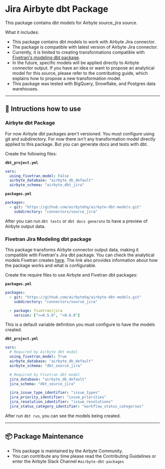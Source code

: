 # Jira Airbyte dbt Package

This package contains dbt models for Airbyte source_jira source.

What it includes:

- This package contains dbt models to work with Airbyte Jira connector.
- The package is compatible with latest version of Airbyte Jira connector.
- Currently, it is limited to creating transformations compatible with [Fivetran's modeling dbt package](https://github.com/fivetran/dbt_jira/tree/main).
- In the future, specific models will be applied directly to Airbyte connector output. If you have an idea or want to propose an analytical model for this source, please refer to the contributing guide, which explains how to propose a new transformation model.
- This package was tested with BigQuery, Snowflake, and Postgres data warehouses.

---

## 🎯 Intructions how to use

### Airbyte dbt Package

For now Airbyte dbt packages aren't versioned. You must configure using git and subdirectory. For now there isn't any transformation model directly applied to this package. But you can generate docs and tests with dbt.

Create the following files:

**`dbt_project.yml`**

```yaml
vars:
  using_fivetran_model: False
  airbyte_database: "airbyte_db_default"
  airbyte_schema: "airbyte_dbt_jira"
```

**`packages.yml`**

```yaml
packages:
  - git: "https://github.com/airbytehq/airbyte-dbt-models.git"
    subdirectory: "connectors/source_jira"
```

After you can run `dbt tests` or `dbt docs generate` to have a preview of Airbyte output data.

### Fivetran Jira Modeling dbt package

This package transforms Airbyte connector output data, making it compatible with Fivetran's Jira dbt package. You can check the analytical models Fivetran creates [here](https://github.com/fivetran/dbt_jira/tree/main?tab=readme-ov-file#-what-does-this-dbt-package-do). The link also provides information about how the package works and what is configurable.

Create the require files to use Airbyte and Fivetran dbt packages:

**`packages.yml`**

```yaml
packages:
  - git: "https://github.com/airbytehq/airbyte-dbt-models.git"
    subdirectory: "connectors/source_jira"

  - package: fivetran/jira
    version: [">=0.5.0", "<0.6.0"]
```

This is a default variable definition you must configure to have the models created.

**`dbt_project.yml`**

```yaml
vars:
  # Required by Airbyte dbt model
  using_fivetran_model: True
  airbyte_database: "airbyte_db_default"
  airbyte_schema: "dbt_source_jira"

  # Required by Fivetran dbt model
  jira_database: "airbyte_db_default"
  jira_schema: "dbt_source_jira"

  jira_issue_type_identifier: "issue_types"
  jira_priority_identifier: "issue_priorities"
  jira_resolution_identifier: "issue_resolutions"
  jira_status_category_identifier: "workflow_status_categories"

```

After run `dbt run`, you can see the models being created.

---

## :package: Package Maintenance

- This package is maintained by the Airbyte Community.
- You can contribute any time please read the Contributing Guidelines or enter the Airbyte Slack Channel `#airbyte-dbt-packages`
